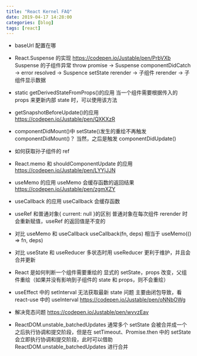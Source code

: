 ```yaml
---
title: "React Kernel FAQ"
date: 2019-04-17 14:28:00
categories: [blog]
tags: [react]
---
```


- baseUrl 配置在哪

- React.Suspense 的实现
  https://codepen.io/Justable/pen/PrbVXb
  Suspense 的子组件异常 throw promise -> Suspense componentDidCatch -> error resolved -> Suspence setState rerender -> 子组件 rerender -> 子组件显示数据

- static getDerivedStateFromProps()的应用
  当一个组件需要根据传入的 props 来更新内部 state 时，可以使用该方法

- getSnapshotBeforeUpdate()的应用
  https://codepen.io/Justable/pen/QXKXzR

- componentDidMount()中 setState()发生的重绘不再触发 componentDidMount()？
  当然，之后是触发 componentDidUpdate()

- 如何获取孙子组件的 ref

- React.memo 和 shouldComponentUpdate 的应用
  https://codepen.io/Justable/pen/LYYjJJN

- useMemo 的应用
  useMemo 会缓存函数的返回结果
  https://codepen.io/Justable/pen/zgmXZY

- useCallback 的应用
  useCallback 会缓存函数

- useRef 和普通对象{ current: null }的区别
  普通对象在每次组件 rerender 时会重新赋值，useRef 的返回值是不变的

- 对比 useMemo 和 useCallback
  useCallback(fn, deps) 相当于 useMemo(() => fn, deps)

- 对比 useState 和 useReducer
  多状态时用 useReducer 更利于维护，并且会合并更新

- React 是如何判断一个组件需要重绘的
  显式的 setState，props 改变，父组件重绘（如果并没有影响到子组件的 state 和 props，则不会重绘）

- useEffect 中的 setInterval 无法获取最新 state 问题
  主要由闭包导致，看 react-use 中的 useInterval
  https://codepen.io/Justable/pen/oNNbOWg

- 解决竞态问题
  https://codepen.io/Justable/pen/wvvzEav

- ReactDOM.unstable_batchedUpdates
  通常多个 setState 会被合并成一个之后执行协调和提交阶段，但是在 setTimeout、Promise.then 中的 setState 会立即执行协调和提交阶段，此时可以借助 ReactDOM.unstable_batchedUpdates 进行合并
